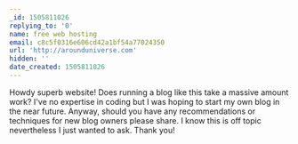 ```yaml
---
_id: 1505811026
replying_to: '0'
name: free web hosting
email: c8c5f0316e606cd42a1bf54a77024350
url: 'http://arounduniverse.com'
hidden: ''
date_created: 1505811026
---
```


Howdy superb website! Does running a blog like this take a 
massive amount work? I've no expertise in coding but I was hoping to 
start my own blog in the near future. Anyway, should you have any recommendations or techniques for new blog owners 
please share. I know this is off topic nevertheless I just 
wanted to ask. Thank you!
